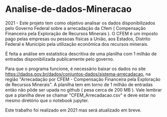 # Analise-de-dados-Mineracao
2021 - Este projeto tem como objetivo analisar os dados disponibilizados pelo Governo Federal sobre a arrecadação da Cfem ( Compensação Financeira pela Exploração de Recursos Minerais ). O CFEM é um imposto pago pelas empresas ou pessoas físicas a União, aos Estados, Distrito Federal e Município pela utilização econômica dos recursos minerais.

É feita a análise em estatística descritiva de uma planilha com 1 milhão de entradas disponibilizada publicamente pelo governo.

Para que o programa funcione, é necessário baixar os dados no site https://dados.gov.br/dados/conjuntos-dados/sistema-arrecadacao, na região "Arrecadação por CFEM - Compensação Financeira pela Exploração de Recursos Minerais".
A planilha tem em torno de 1 milhão de entradas então não pôde ser upada no github ( pesa cerca de 200 MB ).
Vale lembrar que a planilha deve se chamar "CFEM_Arrecadacao.csv" e deve estar no mesmo diretório que o notebook jupyter.


Este trabalho foi realizado em 2021 mas será atualizado em breve.
